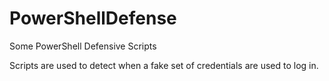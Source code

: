 # PowerShellDefense
Some PowerShell Defensive Scripts

Scripts are used to detect when a fake set of credentials are used to log in.
